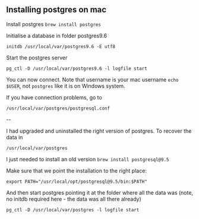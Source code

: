 ## Installing postgres on mac

Install postgres
```brew install postgres```

Initialise a database in folder postgres9.6
```
initdb /usr/local/var/postgres9.6 -E utf8
```

Start the postgres server
```
pg_ctl -D /usr/local/var/postgres9.6 -l logfile start
```

You can now connect. Note that username is your mac username `echo $USER`, not `postgres` like it is on Windows system.

If you have connection problems, go to 
```
/usr/local/var/postgres/postgresql.conf
```



--

I had upgraded and uninstalled the right version of postgres.  To recover the data in 
```
/usr/local/var/postgres
```

I just needed to install an old version
```brew install postgresql@9.5```

Make sure that we point the installation to the right place:
```
export PATH="/usr/local/opt/postgresql@9.5/bin:$PATH"
```
And then start postgres pointing it at the folder where all the data was (note, no initdb required here - the data was all there already)

```
pg_ctl -D /usr/local/var/postgres -l logfile start
```
